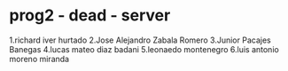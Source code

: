# prog2 - dead - server
1.richard iver hurtado 
2.Jose Alejandro Zabala Romero
3.Junior Pacajes Banegas
4.lucas mateo diaz badani
5.leonaedo montenegro
6.luis antonio moreno miranda
